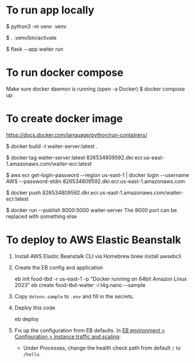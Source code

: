 # To run app locally
$ python3 -m venv .venv

$ . .venv/bin/activate

$ flask --app waiter run

# To run docker compose
Make sure docker daemon is running (open -a Docker)
$ docker compose up

# To create docker image
https://docs.docker.com/language/python/run-containers/

$ docker build -t waiter-server:latest .

$ docker tag waiter-server:latest 826534809592.dkr.ecr.us-east-1.amazonaws.com/waiter-ecr:latest

$ aws ecr get-login-password --region us-east-1 | docker login --username AWS --password-stdin 826534809592.dkr.ecr.us-east-1.amazonaws.com

$ docker push 826534809592.dkr.ecr.us-east-1.amazonaws.com/waiter-ecr:latest

$ docker run --publish 8000:5000 waiter-server 
The 8000 port can be replaced with something else

# To deploy to AWS Elastic Beanstalk

1. Install AWS Elastic Beanstalk CLI via Homebrew
    brew install awsebcli

2. Create the EB config and application

    eb init food-tbd -r us-east-1 -p "Docker running on 64bit Amazon Linux 2023"
    eb create food-tbd-waiter -i t4g.nano --sample

3. Copy `dotenv.sample` to `.env` and fill in the secrets.

4. Deploy this code

    eb deploy

5. Fix up the configuration from EB defaults. In [EB environment > Configuration > Instance traffic and scaling](https://us-east-1.console.aws.amazon.com/elasticbeanstalk/home?region=us-east-1#/environment/configuration/instance-traffic-scaling):

    * Under Processes, change the health check path from default `/` to `/hello`.